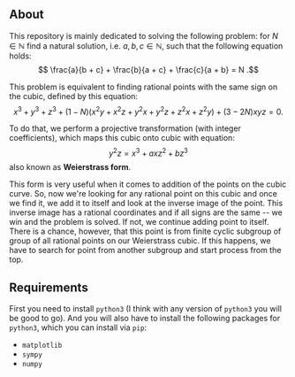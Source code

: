 ## About
This repository is mainly dedicated to solving the following problem: for $N
\in \mathbb{N}$ find a natural solution, i.e. $a, b, c \in \mathbb{N}$,
such that the following equation holds:
$$
\frac{a}{b + c} + \frac{b}{a + c} + \frac{c}{a + b} = N
.$$ 

This problem is equivalent to finding rational points with the same sign on
the cubic, defined by this equation:
$$
x^3 + y^3 + z^3 + (1 - N) (x^2 y + x^2 z + y^2 x + y^2 z + z^2 x + z^2 y) + (3 - 2 N) x y z = 0
.$$

To do that, we perform a projective transformation (with integer
coefficients), which maps this cubic onto cubic with equation:
$$
y^2 z = x^3 + a x z^2 + b z^3
$$
also known as __Weierstrass form__.

This form is very useful when it comes to addition of the points on the cubic
curve. So, now we're looking for any rational point on this cubic and once we
find it, we add it to itself and look at the inverse image of the point. This inverse image has a rational coordinates and if all signs are the same -- we win and the problem is solved. If not, we continue adding point to itself. There is a chance, however, that this point is from finite cyclic subgroup of group of all rational points on our Weierstrass cubic. If this happens, we have to search for point from another subgroup and start process from the top.

## Requirements
First you need to install `python3` (I think with any version of `python3` you will be good to go). And you will also have to install the following packages for `python3`, which you can install via `pip`:
- `matplotlib`
- `sympy`
- `numpy`

